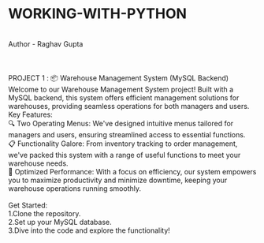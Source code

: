 # WORKING-WITH-PYTHON
<br>
Author - Raghav Gupta
<br>
<br>
<br>
<br>
PROJECT 1 :
📦 Warehouse Management System (MySQL Backend)
<br>
Welcome to our Warehouse Management System project! Built with a MySQL backend, this system offers efficient management solutions for warehouses, providing seamless operations for both managers and users.
<br>
Key Features:
<br>
🔍 Two Operating Menus: We've designed intuitive menus tailored for managers and users, ensuring streamlined access to essential functions.
<br>
📋 Functionality Galore: From inventory tracking to order management, we've packed this system with a range of useful functions to meet your warehouse needs.
<br>
🚀 Optimized Performance: With a focus on efficiency, our system empowers you to maximize productivity and minimize downtime, keeping your warehouse operations running smoothly.
<br>
<br>
Get Started:
<br>
1.Clone the repository.
<br>
2.Set up your MySQL database.
<br>
3.Dive into the code and explore the functionality!
